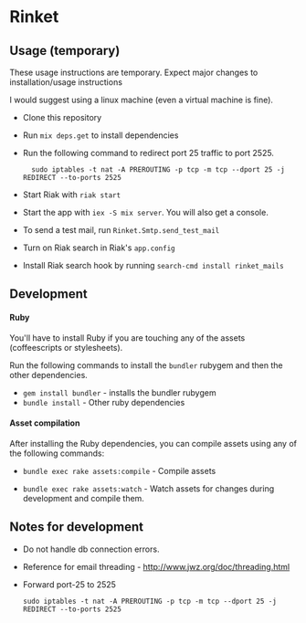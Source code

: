 # Rinket


## Usage (temporary)

These usage instructions are temporary. Expect major changes to installation/usage instructions

I would suggest using a linux machine (even a virtual machine is fine).

* Clone this repository
* Run `mix deps.get` to install dependencies
* Run the following command to redirect port 25 traffic to port 2525.

        sudo iptables -t nat -A PREROUTING -p tcp -m tcp --dport 25 -j REDIRECT --to-ports 2525

* Start Riak with `riak start`
* Start the app with `iex -S mix server`. You will also get a console.
* To send a test mail, run `Rinket.Smtp.send_test_mail`

* Turn on Riak search in Riak's `app.config`
* Install Riak search hook by running `search-cmd install rinket_mails`

## Development

#### Ruby

You'll have to install Ruby if you are touching any of the assets (coffeescripts or stylesheets).

Run the following commands to install the `bundler` rubygem and then the other dependencies.

* `gem install bundler` - installs the bundler rubygem
* `bundle install` - Other ruby dependencies


#### Asset compilation

After installing the Ruby dependencies, you can compile assets using any of the following commands:

* `bundle exec rake assets:compile` - Compile assets

* `bundle exec rake assets:watch` - Watch assets for changes during development and compile them.


## Notes for development

* Do not handle db connection errors.
* Reference for email threading - http://www.jwz.org/doc/threading.html
* Forward port-25 to 2525

      sudo iptables -t nat -A PREROUTING -p tcp -m tcp --dport 25 -j REDIRECT --to-ports 2525

